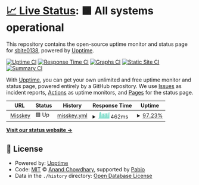 # [📈 Live Status](https://status.sbite0138.net): <!--live status--> **🟩 All systems operational**

This repository contains the open-source uptime monitor and status page for [sbite0138](https://status.sbite0138.net), powered by [Upptime](https://github.com/upptime/upptime).

[![Uptime CI](https://github.com/sbite0138/upptime/workflows/Uptime%20CI/badge.svg)](https://github.com/sbite0138/upptime/actions?query=workflow%3A%22Uptime+CI%22)
[![Response Time CI](https://github.com/sbite0138/upptime/workflows/Response%20Time%20CI/badge.svg)](https://github.com/sbite0138/upptime/actions?query=workflow%3A%22Response+Time+CI%22)
[![Graphs CI](https://github.com/sbite0138/upptime/workflows/Graphs%20CI/badge.svg)](https://github.com/sbite0138/upptime/actions?query=workflow%3A%22Graphs+CI%22)
[![Static Site CI](https://github.com/sbite0138/upptime/workflows/Static%20Site%20CI/badge.svg)](https://github.com/sbite0138/upptime/actions?query=workflow%3A%22Static+Site+CI%22)
[![Summary CI](https://github.com/sbite0138/upptime/workflows/Summary%20CI/badge.svg)](https://github.com/sbite0138/upptime/actions?query=workflow%3A%22Summary+CI%22)

With [Upptime](https://upptime.js.org), you can get your own unlimited and free uptime monitor and status page, powered entirely by a GitHub repository. We use [Issues](https://github.com/sbite0138/upptime/issues) as incident reports, [Actions](https://github.com/sbite0138/upptime/actions) as uptime monitors, and [Pages](https://status.sbite0138.net) for the status page.

<!--start: status pages-->
<!-- This summary is generated by Upptime (https://github.com/upptime/upptime) -->
<!-- Do not edit this manually, your changes will be overwritten -->
<!-- prettier-ignore -->
| URL | Status | History | Response Time | Uptime |
| --- | ------ | ------- | ------------- | ------ |
| <img alt="" src="https://icons.duckduckgo.com/ip3/misskey.sbite0138.net.ico" height="13"> [Misskey](https://misskey.sbite0138.net/) | 🟩 Up | [misskey.yml](https://github.com/sbite0138/upptime/commits/HEAD/history/misskey.yml) | <details><summary><img alt="Response time graph" src="./graphs/misskey/response-time-week.png" height="20"> 462ms</summary><br><a href="https://status.sbite0138.net/history/misskey"><img alt="Response time 535" src="https://img.shields.io/endpoint?url=https%3A%2F%2Fraw.githubusercontent.com%2Fsbite0138%2Fupptime%2FHEAD%2Fapi%2Fmisskey%2Fresponse-time.json"></a><br><a href="https://status.sbite0138.net/history/misskey"><img alt="24-hour response time 646" src="https://img.shields.io/endpoint?url=https%3A%2F%2Fraw.githubusercontent.com%2Fsbite0138%2Fupptime%2FHEAD%2Fapi%2Fmisskey%2Fresponse-time-day.json"></a><br><a href="https://status.sbite0138.net/history/misskey"><img alt="7-day response time 462" src="https://img.shields.io/endpoint?url=https%3A%2F%2Fraw.githubusercontent.com%2Fsbite0138%2Fupptime%2FHEAD%2Fapi%2Fmisskey%2Fresponse-time-week.json"></a><br><a href="https://status.sbite0138.net/history/misskey"><img alt="30-day response time 535" src="https://img.shields.io/endpoint?url=https%3A%2F%2Fraw.githubusercontent.com%2Fsbite0138%2Fupptime%2FHEAD%2Fapi%2Fmisskey%2Fresponse-time-month.json"></a><br><a href="https://status.sbite0138.net/history/misskey"><img alt="1-year response time 535" src="https://img.shields.io/endpoint?url=https%3A%2F%2Fraw.githubusercontent.com%2Fsbite0138%2Fupptime%2FHEAD%2Fapi%2Fmisskey%2Fresponse-time-year.json"></a></details> | <details><summary><a href="https://status.sbite0138.net/history/misskey">97.23%</a></summary><a href="https://status.sbite0138.net/history/misskey"><img alt="All-time uptime 96.27%" src="https://img.shields.io/endpoint?url=https%3A%2F%2Fraw.githubusercontent.com%2Fsbite0138%2Fupptime%2FHEAD%2Fapi%2Fmisskey%2Fuptime.json"></a><br><a href="https://status.sbite0138.net/history/misskey"><img alt="24-hour uptime 98.35%" src="https://img.shields.io/endpoint?url=https%3A%2F%2Fraw.githubusercontent.com%2Fsbite0138%2Fupptime%2FHEAD%2Fapi%2Fmisskey%2Fuptime-day.json"></a><br><a href="https://status.sbite0138.net/history/misskey"><img alt="7-day uptime 97.23%" src="https://img.shields.io/endpoint?url=https%3A%2F%2Fraw.githubusercontent.com%2Fsbite0138%2Fupptime%2FHEAD%2Fapi%2Fmisskey%2Fuptime-week.json"></a><br><a href="https://status.sbite0138.net/history/misskey"><img alt="30-day uptime 96.27%" src="https://img.shields.io/endpoint?url=https%3A%2F%2Fraw.githubusercontent.com%2Fsbite0138%2Fupptime%2FHEAD%2Fapi%2Fmisskey%2Fuptime-month.json"></a><br><a href="https://status.sbite0138.net/history/misskey"><img alt="1-year uptime 96.27%" src="https://img.shields.io/endpoint?url=https%3A%2F%2Fraw.githubusercontent.com%2Fsbite0138%2Fupptime%2FHEAD%2Fapi%2Fmisskey%2Fuptime-year.json"></a></details>

<!--end: status pages-->

[**Visit our status website →**](https://status.sbite0138.net)

## 📄 License

- Powered by: [Upptime](https://github.com/upptime/upptime)
- Code: [MIT](./LICENSE) © [Anand Chowdhary](https://anandchowdhary.com), supported by [Pabio](https://pabio.com)
- Data in the `./history` directory: [Open Database License](https://opendatacommons.org/licenses/odbl/1-0/)
